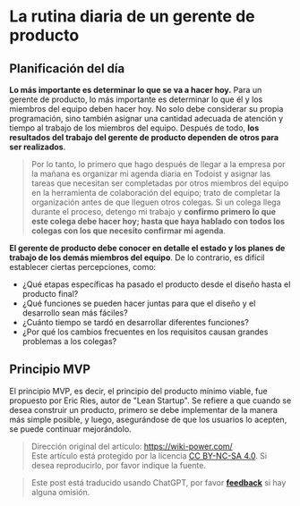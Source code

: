 # La rutina diaria de un gerente de producto

## Planificación del día

**Lo más importante es determinar lo que se va a hacer hoy.** Para un gerente de producto, lo más importante es determinar lo que él y los miembros del equipo deben hacer hoy. No solo debe considerar su propia programación, sino también asignar una cantidad adecuada de atención y tiempo al trabajo de los miembros del equipo. Después de todo, **los resultados del trabajo del gerente de producto dependen de otros para ser realizados**.

> Por lo tanto, lo primero que hago después de llegar a la empresa por la mañana es organizar mi agenda diaria en Todoist y asignar las tareas que necesitan ser completadas por otros miembros del equipo en la herramienta de colaboración del equipo; trato de completar la organización antes de que lleguen otros colegas. Si un colega llega durante el proceso, detengo mi trabajo y **confirmo primero lo que este colega debe hacer hoy; hasta que haya hablado con todos los colegas con los que necesito confirmar mi agenda**.

**El gerente de producto debe conocer en detalle el estado y los planes de trabajo de los demás miembros del equipo**. De lo contrario, es difícil establecer ciertas percepciones, como:

- ¿Qué etapas específicas ha pasado el producto desde el diseño hasta el producto final?
- ¿Qué funciones se pueden hacer juntas para que el diseño y el desarrollo sean más fáciles?
- ¿Cuánto tiempo se tardó en desarrollar diferentes funciones?
- ¿Por qué los cambios frecuentes en los requisitos causan grandes problemas a los colegas?

## Principio MVP

El principio MVP, es decir, el principio del producto mínimo viable, fue propuesto por Eric Ries, autor de "Lean Startup". Se refiere a que cuando se desea construir un producto, primero se debe implementar de la manera más simple posible, y luego, asegurándose de que los usuarios lo acepten, se puede continuar mejorándolo.

> Dirección original del artículo: <https://wiki-power.com/>  
> Este artículo está protegido por la licencia [CC BY-NC-SA 4.0](https://creativecommons.org/licenses/by/4.0/deed.zh). Si desea reproducirlo, por favor indique la fuente.

> Este post está traducido usando ChatGPT, por favor [**feedback**](https://github.com/linyuxuanlin/Wiki_MkDocs/issues/new) si hay alguna omisión.
